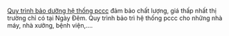 <a href="https://ngaydem.vn/tin-tuc/quy-trinh-bao-duong-bao-tri-pccc-tieu-chuan-nha-nuoc/">Quy trình bảo dưỡng hệ thống pccc</a> đảm bảo chất lượng, giá thấp nhất thị trường chỉ có tại Ngày Đêm. Quy trình bảo trì hệ thống pccc cho những nhà máy, nhà xưởng, bệnh viện,….